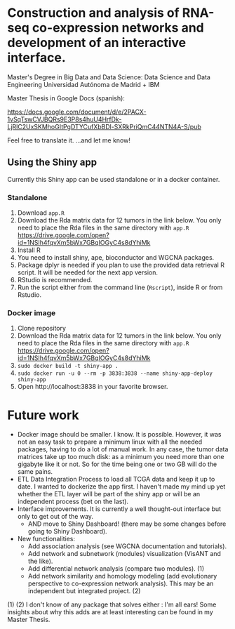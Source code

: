# Construction and analysis of RNA-seq co-expression networks and development of an interactive interface.
Master's Degree in Big Data and Data Science: Data Science and Data Engineering
Universidad Autónoma de Madrid + IBM

Master Thesis in Google Docs (spanish):

https://docs.google.com/document/d/e/2PACX-1vSqTswCVJBQRs9E3P8s4huU4HrfDk-LjRlC2UxSKMhoGItPgDTYCufXbBDl-SXRkPriQmC44NTN4A-S/pub

Feel free to translate it.
...and let me know!

## Using the Shiny app
Currently this Shiny app can be used standalone or in a docker container.
### Standalone
1. Download ``app.R``
2. Download the Rda matrix data for 12 tumors in the link below. You only need to place the Rda files in the same directory with ``app.R`` https://drive.google.com/open?id=1NSIh4fqvXm5bWx7GBqIOGyC4s8dYhiMk
3. Install R
4. You need to install shiny, ape, bioconductor and WGCNA packages. 
5. Package dplyr is needed if you plan to use the provided data retrieval R script. It will be needed for the next app version.
6. RStudio is recommended.
7. Run the script either from the command line (``Rscript``), inside R or from Rstudio.
### Docker image
1. Clone repository
2. Download the Rda matrix data for 12 tumors in the link below. You only need to place the Rda files in the same directory with ``app.R`` https://drive.google.com/open?id=1NSIh4fqvXm5bWx7GBqIOGyC4s8dYhiMk
3. ``sudo docker build -t shiny-app .``
4. ``sudo docker run -u 0 --rm -p 3838:3838 --name shiny-app-deploy shiny-app``
5. Open http://localhost:3838 in your favorite browser.
# Future work
* Docker image should be smaller. I know. It is possible. However, it was not an easy task to prepare a minimum linux with all the needed packages, having to do a lot of manual work. In any case, the tumor data matrices take up too much disk: as a minimum you need more than one gigabyte like it or not. So for the time being one or two GB will do the same pains.
* ETL Data Integration Process to load all TCGA data and keep it up to date. I wanted to dockerize the app first. I haven't made my mind up yet whether the ETL layer will be part of the shiny app or will be an independent process (bet on the last).
* Interface improvements. It is currently a well thought-out interface but only to get out of the way.
  * AND move to Shiny Dashboard! (there may be some changes before going to Shiny Dashboard).
* New functionalities:
  * Add association analysis (see WGCNA documentation and tutorials).
  * Add network and subnetwork (modules) visualization (VisANT and the like).
  * Add differential network analysis (compare two modules). (1)
  * Add network similarity and homology modeling (add evolutionary perspective to co-expression network analysis). This may be an independent but integrated project. (2)

(1) (2) I don't know of any package that solves either : I'm all ears! Some insights about why this adds are at least interesting can be found in my Master Thesis.

